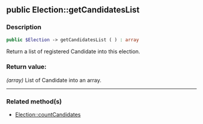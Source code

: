 ## public Election::getCandidatesList

### Description    

```php
public $Election -> getCandidatesList ( ) : array
```

Return a list of registered Candidate into this election.
    

### Return value:   

*(array)* List of Candidate into an array.


---------------------------------------

### Related method(s)      

* [Election::countCandidates](../Election%20Class/public%20Election--countCandidates.md)    
